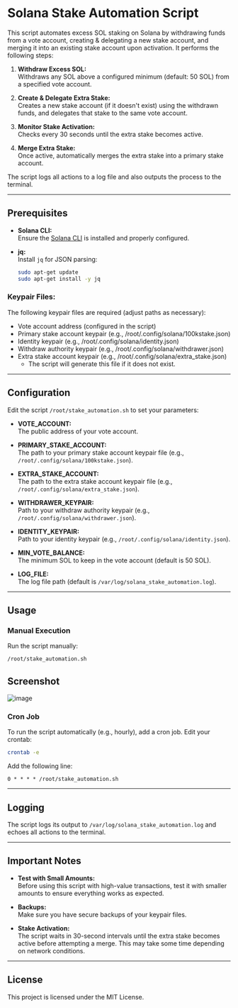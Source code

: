 # Solana Stake Automation Script

This script automates excess SOL staking on Solana by withdrawing funds from a vote account, creating & delegating a new stake account, and merging it into an existing stake account upon activation.
It performs the following steps:

1. **Withdraw Excess SOL:**  
   Withdraws any SOL above a configured minimum (default: 50 SOL) from a specified vote account.

2. **Create & Delegate Extra Stake:**  
   Creates a new stake account (if it doesn't exist) using the withdrawn funds, and delegates that stake to the same vote account.

3. **Monitor Stake Activation:**  
   Checks every 30 seconds until the extra stake becomes active.

4. **Merge Extra Stake:**  
   Once active, automatically merges the extra stake into a primary stake account.

The script logs all actions to a log file and also outputs the process to the terminal.

---

## Prerequisites

- **Solana CLI:**  
  Ensure the [Solana CLI](https://docs.solana.com/cli/install-solana-cli-tools) is installed and properly configured.

- **jq:**  
  Install `jq` for JSON parsing:
  ```bash
  sudo apt-get update
  sudo apt-get install -y jq
  ```

### Keypair Files:
The following keypair files are required (adjust paths as necessary):
- Vote account address (configured in the script)
- Primary stake account keypair (e.g., /root/.config/solana/100kstake.json)
- Identity keypair (e.g., /root/.config/solana/identity.json)
- Withdraw authority keypair (e.g., /root/.config/solana/withdrawer.json)
- Extra stake account keypair (e.g., /root/.config/solana/extra_stake.json)  
  - The script will generate this file if it does not exist.

---

## Configuration
Edit the script `/root/stake_automation.sh` to set your parameters:

- **VOTE_ACCOUNT:**  
  The public address of your vote account.

- **PRIMARY_STAKE_ACCOUNT:**  
  The path to your primary stake account keypair file (e.g., `/root/.config/solana/100kstake.json`).

- **EXTRA_STAKE_ACCOUNT:**  
  The path to the extra stake account keypair file (e.g., `/root/.config/solana/extra_stake.json`).

- **WITHDRAWER_KEYPAIR:**  
  Path to your withdraw authority keypair (e.g., `/root/.config/solana/withdrawer.json`).

- **IDENTITY_KEYPAIR:**  
  Path to your identity keypair (e.g., `/root/.config/solana/identity.json`).

- **MIN_VOTE_BALANCE:**  
  The minimum SOL to keep in the vote account (default is 50 SOL).

- **LOG_FILE:**  
  The log file path (default is `/var/log/solana_stake_automation.log`).

---

## Usage

### Manual Execution
Run the script manually:
```bash
/root/stake_automation.sh
```

## Screenshot

![image](https://github.com/user-attachments/assets/c2560cdd-0532-4411-9b29-d7db0cbd1cc5)


### Cron Job
To run the script automatically (e.g., hourly), add a cron job. Edit your crontab:
```bash
crontab -e
```
Add the following line:
```cron
0 * * * * /root/stake_automation.sh
```

---

## Logging
The script logs its output to `/var/log/solana_stake_automation.log` and echoes all actions to the terminal.

---

## Important Notes

- **Test with Small Amounts:**  
  Before using this script with high-value transactions, test it with smaller amounts to ensure everything works as expected.

- **Backups:**  
  Make sure you have secure backups of your keypair files.

- **Stake Activation:**  
  The script waits in 30-second intervals until the extra stake becomes active before attempting a merge. This may take some time depending on network conditions.

---

## License
This project is licensed under the MIT License.

